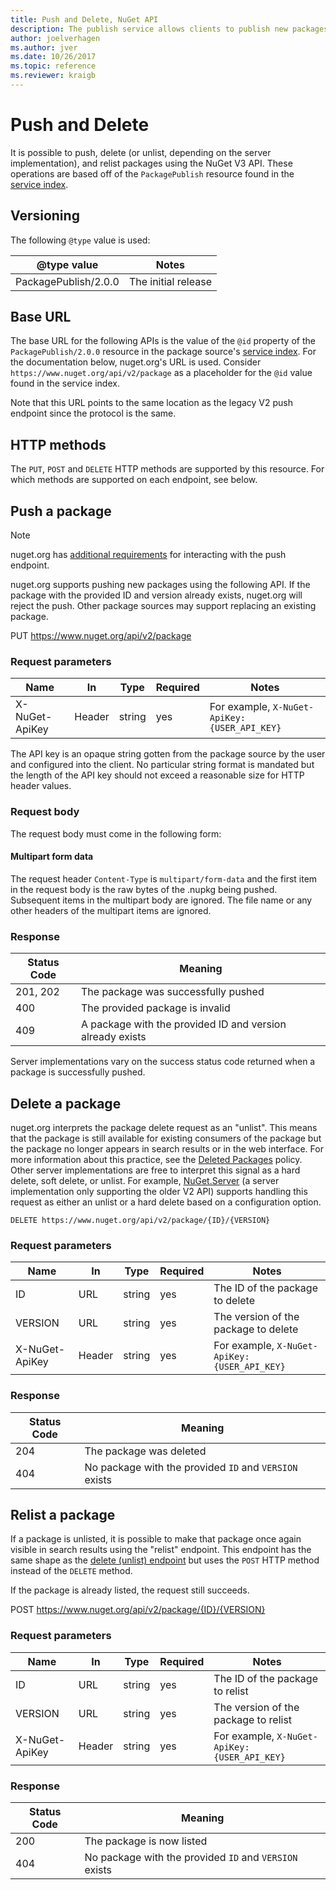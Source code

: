 ```yaml
---
title: Push and Delete, NuGet API
description: The publish service allows clients to publish new packages and unlist or delete existing packages.
author: joelverhagen
ms.author: jver
ms.date: 10/26/2017
ms.topic: reference
ms.reviewer: kraigb
---
```


# Push and Delete

It is possible to push, delete (or unlist, depending on the server implementation), and relist packages using the NuGet
V3 API. These operations are based off of the `PackagePublish` resource found in the [service index](service-index.md).

## Versioning

The following `@type` value is used:

@type value          | Notes
-------------------- | -----
PackagePublish/2.0.0 | The initial release

## Base URL

The base URL for the following APIs is the value of the `@id` property of the `PackagePublish/2.0.0` resource in the
package source's [service index](service-index.md). For the documentation below, nuget.org's URL is used. Consider 
`https://www.nuget.org/api/v2/package` as a placeholder for the `@id` value found in the service index.

Note that this URL points to the same location as the legacy V2 push endpoint since the protocol is the same.

## HTTP methods

The `PUT`, `POST` and `DELETE` HTTP methods are supported by this resource. For which methods are supported on each
endpoint, see below.

## Push a package

> [!Note]
> nuget.org has [additional requirements](NuGet-Protocols.md) for interacting with the push endpoint.

nuget.org supports pushing new packages using the following API. If the package with the provided ID and version
already exists, nuget.org will reject the push. Other package sources may support replacing an existing package.

PUT https://www.nuget.org/api/v2/package

### Request parameters

Name           | In     | Type   | Required | Notes
-------------- | ------ | ------ | -------- | -----
X-NuGet-ApiKey | Header | string | yes      | For example, `X-NuGet-ApiKey: {USER_API_KEY}`

The API key is an opaque string gotten from the package source by the user and configured into the client. No
particular string format is mandated but the length of the API key should not exceed a reasonable size for HTTP header
values.

### Request body

The request body must come in the following form:

#### Multipart form data

The request header `Content-Type` is `multipart/form-data` and the first item in the request body is the raw bytes of
the .nupkg being pushed. Subsequent items in the multipart body are ignored. The file name or any other headers of the
multipart items are ignored.

### Response

Status Code | Meaning
----------- | -------
201, 202    | The package was successfully pushed
400         | The provided package is invalid
409         | A package with the provided ID and version already exists

Server implementations vary on the success status code returned when a package is successfully pushed.

## Delete a package

nuget.org interprets the package delete request as an "unlist". This means that the package is still available for
existing consumers of the package but the package no longer appears in search results or in the web interface. For
more information about this practice, see the
[Deleted Packages](../nuget-org/policies/deleting-packages.md) policy. Other server
implementations are free to interpret this signal as a hard delete, soft delete, or unlist. For example,
[NuGet.Server](https://www.nuget.org/packages/NuGet.Server) (a server implementation only supporting the older V2 API)
supports handling this request as either an unlist or a hard delete based on a configuration option.

    DELETE https://www.nuget.org/api/v2/package/{ID}/{VERSION}

### Request parameters

Name           | In     | Type   | Required | Notes
-------------- | ------ | ------ | -------- | -----
ID             | URL    | string | yes      | The ID of the package to delete
VERSION        | URL    | string | yes      | The version of the package to delete
X-NuGet-ApiKey | Header | string | yes      | For example, `X-NuGet-ApiKey: {USER_API_KEY}`

### Response

Status Code | Meaning
----------- | -------
204         | The package was deleted
404         | No package with the provided `ID` and `VERSION` exists

## Relist a package

If a package is unlisted, it is possible to make that package once again visible in search results using the "relist"
endpoint. This endpoint has the same shape as the [delete (unlist) endpoint](#delete-a-package) but uses the `POST`
HTTP method instead of the `DELETE` method.

If the package is already listed, the request still succeeds.

POST https://www.nuget.org/api/v2/package/{ID}/{VERSION}

### Request parameters

Name           | In     | Type   | Required | Notes
-------------- | ------ | ------ | -------- | -----
ID             | URL    | string | yes      | The ID of the package to relist
VERSION        | URL    | string | yes      | The version of the package to relist
X-NuGet-ApiKey | Header | string | yes      | For example, `X-NuGet-ApiKey: {USER_API_KEY}`

### Response

Status Code | Meaning
----------- | -------
200         | The package is now listed
404         | No package with the provided `ID` and `VERSION` exists
